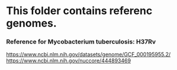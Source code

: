 # This folder contains referenc genomes.
### Reference for Mycobacterium tuberculosis: H37Rv
https://www.ncbi.nlm.nih.gov/datasets/genome/GCF_000195955.2/
https://www.ncbi.nlm.nih.gov/nuccore/444893469

